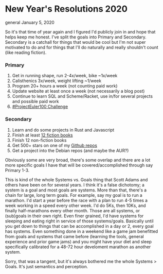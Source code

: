 # New Year's Resolutions 2020
general
January 5, 2020

So it's that time of year again and I figured I'd publicly join in and hope that helps
keep me honest.  I've split the goals into Primary and Secondary.  Secondary is a catchall for
things that would be cool but I'm not super motivated to do and for things that I'll do
naturally and really shouldn't count (like reading fiction).

### Primary
1. Get in running shape, run 2-4x/week, bike ~1x/week
2. Calisthenics 3x/week, weight lifting ~1/week
3. Program 20+ hours a week (not counting paid work)
4. Update website at least once a week (not necessarily a blog post)
5. Continue to learn SQL and Scheme/Racket, use in/for several projects and possible paid work
6. [#ProjectEuler100 Challenge](https://www.freecodecamp.org/news/projecteuler100-coding-challenge-competitive-programming/)

### Secondary
1. Learn and do some projects in Rust and Javascript
2. Finish at least [12 fiction books](https://www.goodreads.com/user_challenges/20584334)
3. Finish 12 non-fiction books
4. Get 500+ stars on one of my [Github repos](https://github.com/rswinkle)
5. Get a project into the Debian repos (and maybe the AUR?)

Obviously some are very broad, there's some overlap and there are a lot more specific goals I have
that will be covered/accomplished through say Primary 1-3.

This is kind of the whole Systems vs. Goals thing that Scott Adams and others have been on
for several years.  I think it's a false dichotomy; a system is a goal and most goals are systems.
More than that, there's a chain for large, long term goals.  For example, say my goal is to run a
marathon.  I'd start a year before the race with a plan to run 4-5 times a week working
in a speed every other week.  I'd do 5Ks, then 10Ks, and finally half-marathons every other month.
Those are all systems, or (sub)goals in their own right.  Even finer grained, I'd have systems for
sleeping and eating right in service of those systems/goals.  Basically until you get down to things
that can be accomplished in a day or 2, every goal has systems.  Even something done in a weekend like
a game jam benefitted from goals and systems that came before (learning the tools, general experience
and prior game jams) and you might have  your diet and sleep specifically calibrated for a 48-72 hour
develoment marathon as another system.

Sorry, that was a tangent, but it's always bothered me the whole Systems > Goals.  It's just semantics
and perception.






